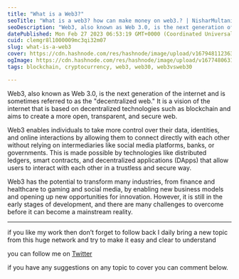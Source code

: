 ```yaml
---
title: "What is a Web3?"
seoTitle: "What is a web3? how can make money on web3.? | NisharMultani"
seoDescription: "Web3, also known as Web 3.0, is the next generation of the internet and is sometimes referred to as the "decentralized web.""
datePublished: Mon Feb 27 2023 06:53:19 GMT+0000 (Coordinated Universal Time)
cuid: clemgr8l1000009mc3qi32m07
slug: what-is-a-web3
cover: https://cdn.hashnode.com/res/hashnode/image/upload/v1679481123631/3b16fb7f-ce10-4a4d-b6d9-c26287b3e54c.png
ogImage: https://cdn.hashnode.com/res/hashnode/image/upload/v1677480631545/a551f988-563c-4a70-a825-1c9250c2af05.jpeg
tags: blockchain, cryptocurrency, web3, web30, web3vsweb30

---
```


Web3, also known as Web 3.0, is the next generation of the internet and is sometimes referred to as the "decentralized web." It is a vision of the internet that is based on decentralized technologies such as blockchain and aims to create a more open, transparent, and secure web.

Web3 enables individuals to take more control over their data, identities, and online interactions by allowing them to connect directly with each other without relying on intermediaries like social media platforms, banks, or governments. This is made possible by technologies like distributed ledgers, smart contracts, and decentralized applications (DApps) that allow users to interact with each other in a trustless and secure way.

Web3 has the potential to transform many industries, from finance and healthcare to gaming and social media, by enabling new business models and opening up new opportunities for innovation. However, it is still in the early stages of development, and there are many challenges to overcome before it can become a mainstream reality.

---

if you like my work then don’t forget to follow back I daily bring a new topic from this huge network and try to make it easy and clear to understand

you can follow me on [Twitter](https://twitter.com/nishar_multani)

if you have any suggestions on any topic to cover you can comment below.